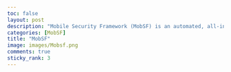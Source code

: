 ```yaml
---
toc: false
layout: post
description: "Mobile Security Framework (MobSF) is an automated, all-in-one mobile app pen-testing, malware analysis and security assessment framework capable of performing static and dynamic analysis."
categories: [MobSF]
title: "MobSF"
image: images/Mobsf.png
comments: true
sticky_rank: 3
---
```

